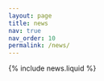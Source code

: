 ```yaml
---
layout: page
title: news
nav: true
nav_order: 10
permalink: /news/
---
```


{% include news.liquid %}
